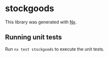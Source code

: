# stockgoods

This library was generated with [Nx](https://nx.dev).

## Running unit tests

Run `nx test stockgoods` to execute the unit tests.
